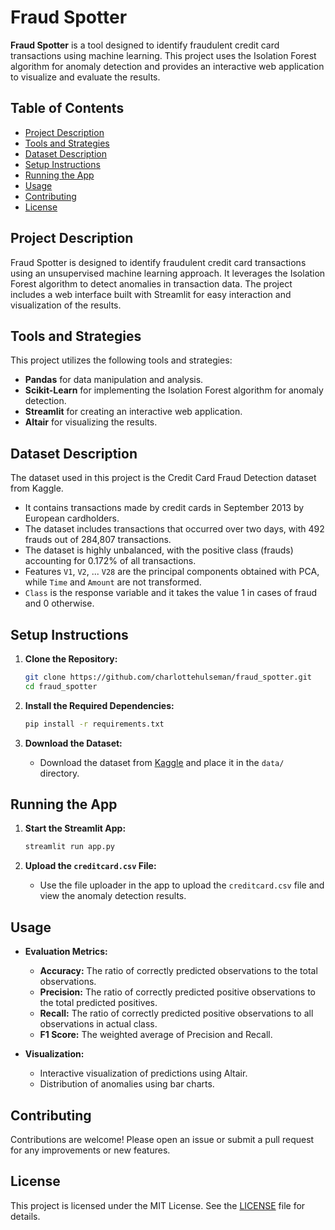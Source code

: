 # Fraud Spotter

**Fraud Spotter** is a tool designed to identify fraudulent credit card transactions using machine learning. This project uses the Isolation Forest algorithm for anomaly detection and provides an interactive web application to visualize and evaluate the results.

## Table of Contents
- [Project Description](#project-description)
- [Tools and Strategies](#tools-and-strategies)
- [Dataset Description](#dataset-description)
- [Setup Instructions](#setup-instructions)
- [Running the App](#running-the-app)
- [Usage](#usage)
- [Contributing](#contributing)
- [License](#license)

## Project Description
Fraud Spotter is designed to identify fraudulent credit card transactions using an unsupervised machine learning approach. It leverages the Isolation Forest algorithm to detect anomalies in transaction data. The project includes a web interface built with Streamlit for easy interaction and visualization of the results.

## Tools and Strategies
This project utilizes the following tools and strategies:
- **Pandas** for data manipulation and analysis.
- **Scikit-Learn** for implementing the Isolation Forest algorithm for anomaly detection.
- **Streamlit** for creating an interactive web application.
- **Altair** for visualizing the results.

## Dataset Description
The dataset used in this project is the Credit Card Fraud Detection dataset from Kaggle.
- It contains transactions made by credit cards in September 2013 by European cardholders.
- The dataset includes transactions that occurred over two days, with 492 frauds out of 284,807 transactions.
- The dataset is highly unbalanced, with the positive class (frauds) accounting for 0.172% of all transactions.
- Features `V1`, `V2`, ... `V28` are the principal components obtained with PCA, while `Time` and `Amount` are not transformed.
- `Class` is the response variable and it takes the value 1 in cases of fraud and 0 otherwise.

## Setup Instructions
1. **Clone the Repository:**
    ```sh
    git clone https://github.com/charlottehulseman/fraud_spotter.git
    cd fraud_spotter
    ```

2. **Install the Required Dependencies:**
    ```sh
    pip install -r requirements.txt
    ```

3. **Download the Dataset:**
    - Download the dataset from [Kaggle](https://www.kaggle.com/datasets/mlg-ulb/creditcardfraud) and place it in the `data/` directory.

## Running the App
1. **Start the Streamlit App:**
    ```sh
    streamlit run app.py
    ```

2. **Upload the `creditcard.csv` File:**
    - Use the file uploader in the app to upload the `creditcard.csv` file and view the anomaly detection results.

## Usage
- **Evaluation Metrics:**
  - **Accuracy:** The ratio of correctly predicted observations to the total observations.
  - **Precision:** The ratio of correctly predicted positive observations to the total predicted positives.
  - **Recall:** The ratio of correctly predicted positive observations to all observations in actual class.
  - **F1 Score:** The weighted average of Precision and Recall.

- **Visualization:**
  - Interactive visualization of predictions using Altair.
  - Distribution of anomalies using bar charts.

## Contributing
Contributions are welcome! Please open an issue or submit a pull request for any improvements or new features.

## License
This project is licensed under the MIT License. See the [LICENSE](LICENSE) file for details.
